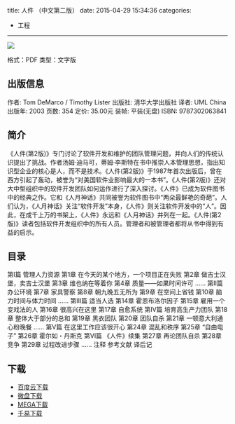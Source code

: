 title: 人件 （中文第二版）
date: 2015-04-29 15:34:36
categories:
  - 工程
---

![](http://img5.douban.com/lpic/s1090686.jpg)

格式：PDF
类型：文字版

<!--more-->

## 出版信息 ##

作者: Tom DeMarco / Timothy Lister 
出版社: 清华大学出版社
译者: UML China 
出版年: 2003
页数: 354
定价: 35.00元
装帧: 平装(无盘)
ISBN: 9787302063841

## 简介 ##

《人件(第2版)》专门讨论了软件开发和维护的团队管理问题，并向人们的传统认识提出了挑战。作者汤姆·迪马可，蒂姆·李斯特在书中推崇人本管理思想，指出知识型企业的核心是人，而不是技术。《人件(第2版)》于1987年首次出版后，曾在西方引起了轰动，被誉为“对美国软件业影响最大的一本书”。《人件(第2版)》还对大中型组织中的软件开发团队如何运作进行了深入探讨。《人件》已成为软件图书中的经典之作。它和《人月神话》共同被誉为软件图书中“两朵最鲜艳的奇葩”。人们认为，《人月神话》关注“软件开发”本身，《人件》则关注软件开发中的“人”。因此，在成千上万的书架上，《人件》永远和《人月神话》并列在一起。《人件(第2版)》读者包括软件开发组织中的所有人员。管理者和被管理者都将从书中得到有益的启示。

## 目录 ##

第Ⅰ篇 管理人力资源
第1章 在今天的某个地方，一个项目正在失败
第2章 做吉士汉堡，卖吉士汉堡
第3章 维也纳在等着你
第4章 质量――如果时间许可
……
第Ⅱ篇 办公环境
第7章 家具警察
第8章 朝九晚五无所为
第9章 在空间上省钱
第10章 脑力时间与体力时间
……
第Ⅲ篇 适当人选
第14章 霍恩布洛尔因子
第15章 雇用一个变戏法的人
第16章 很高兴在这里
第17章 自愈系统
第Ⅳ篇 培育高生产力团队
第18章 整体大于部分的总和
第19章 黑衣团队
第20章 团队自杀
第21章 一顿意大利通心粉晚餐
……
第Ⅴ篇 在这里工作应该很开心
第24章 混乱和秩序
第25章 “自由电子”
第26章 霍尔如・丹斯克
第Ⅵ篇 《人件》续集
第27章 再论团队自杀
第28章 竞争
第29章 过程改进步骤
……
注释
参考文献
译后记

## 下载 ##

* [百度云下载](http://pan.baidu.com/s/1mgEA3pu)
* [微盘下载](http://vdisk.weibo.com/s/aADaW4YROTBaI)
* [MEGA下载](https://mega.co.nz/#!WYUxjKrR!06kzw9i8MY1sR-UJXIHAAM_D5QNZCkZel50qwcozvac)
* [千易下载](http://1000eb.com/1gghl)
